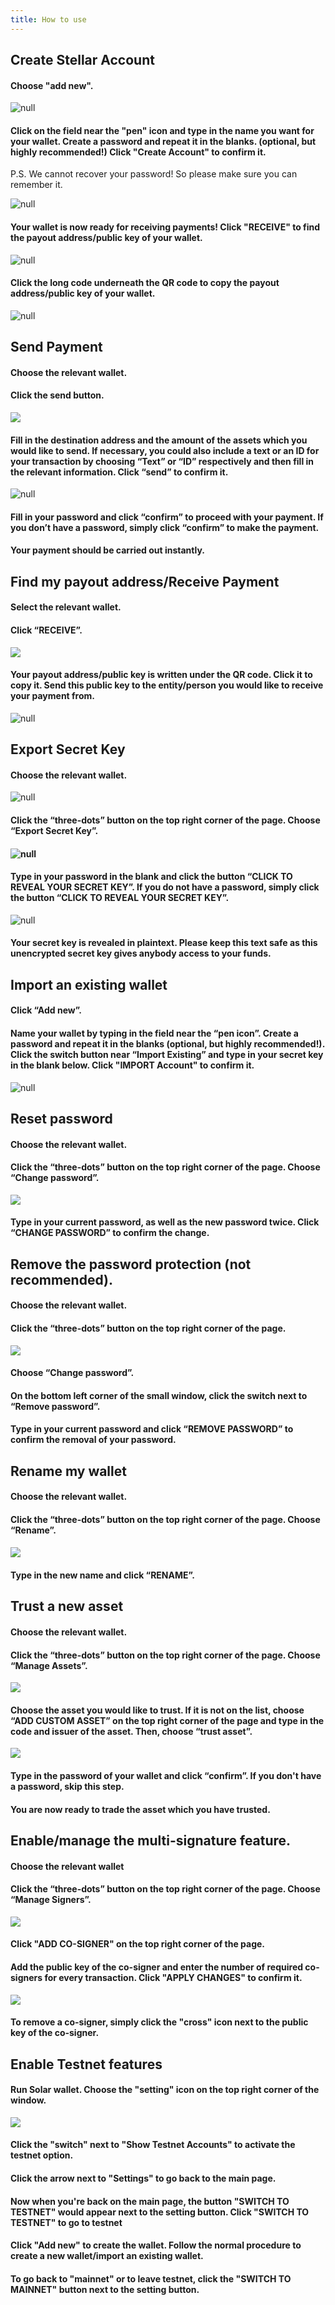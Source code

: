 ```yaml
---
title: How to use
---
```

## Create Stellar Account

#### Choose "add new".

![null](/images/add-new.png)

#### Click on the field near the "pen" icon and type in the name you want for your wallet. Create a password and repeat it in the blanks. (optional, but highly recommended!) Click "Create Account" to confirm it. 

   P.S. We cannot recover your password! So please make sure you can remember it.

![null](/images/rename-it-.png)

#### Your wallet is now ready for receiving payments! Click "RECEIVE" to find the payout address/public key of your wallet.

![null](/images/receive.png)

#### Click the long code underneath the QR code to copy the payout address/public key of your wallet.

![null](/images/tap-to-copy.png)



## Send Payment

#### Choose the relevant wallet.

#### Click the send button.

![](/images/screen-shot-2019-02-18-at-10.35.36.png)

#### Fill in the destination address and the amount of the assets which you would like to send. If necessary, you could also include a text or an ID for your transaction by choosing “Text” or “ID” respectively and then fill in the relevant information. Click “send” to confirm it.

![null](/images/screen-shot-2019-02-15-at-17.54.08.png)

#### Fill in your password and click “confirm” to proceed with your payment. If you don’t have a password, simply click “confirm” to make the payment.

#### Your payment should be carried out instantly.



## Find my payout address/Receive Payment

#### Select the relevant wallet.

#### Click “RECEIVE”.

![](/images/screen-shot-2019-02-18-at-10.35.36.png)

#### Your payout address/public key is written under the QR code. Click it to copy it. Send this public key to the entity/person you would like to receive your payment from.

![null](/images/tap-to-copy.png)

## Export Secret Key

#### Choose the relevant wallet.

   ![null](/images/choose-an-account.png)

#### Click the “three-dots” button on the top right corner of the page. Choose “Export Secret Key”.

####    ![null](/images/three-dots.png)

#### Type in your password in the blank and click the button “CLICK TO REVEAL YOUR SECRET KEY”. If you do not have a password, simply click the button “CLICK TO REVEAL YOUR SECRET KEY”.

   ![null](/images/password-secret-.png)

#### Your secret key is revealed in plaintext. **Please keep this text safe as this unencrypted secret key gives anybody access to your funds.**

## Import an existing wallet

#### Click “Add new”.

#### Name your wallet by typing in the field near the “pen icon”. Create a password and repeat it in the blanks (optional, but highly recommended!). Click the switch button near “Import Existing” and type in your secret key in the blank below. Click "IMPORT Account" to confirm it.

![null](/images/screen-shot-2019-02-15-at-17.51.06.png)

## Reset password

#### Choose the relevant wallet.

#### Click the “three-dots” button on the top right corner of the page. Choose “Change password”.

![](/images/three-dots.png)

#### 

#### Type in your current password, as well as the new password twice. Click “CHANGE PASSWORD” to confirm the change.

## Remove the password protection (not recommended).

#### Choose the relevant wallet.

#### Click the “three-dots” button on the top right corner of the page.

![](/images/three-dots.png)

#### Choose “Change password”.

#### On the bottom left corner of the small window, click the switch next to “Remove password”.

#### Type in your current password and click “REMOVE PASSWORD” to confirm the removal of your password.

## Rename my wallet

#### Choose the relevant wallet.

#### Click the “three-dots” button on the top right corner of the page. Choose “Rename”.

#### 

![](/images/three-dots.png)

#### Type in the new name and click “RENAME”.

## Trust a new asset

#### Choose the relevant wallet.

#### Click the “three-dots” button on the top right corner of the page. Choose “Manage Assets”. 

![](/images/three-dots.png)

#### Choose the asset you would like to trust. If it is not on the list, choose “ADD CUSTOM ASSET” on the top right corner of the page and type in the code and issuer of the asset. Then, choose “trust asset”.

![](/images/screen-shot-2019-02-18-at-11.43.16.png)

#### Type in the password of your wallet and click “confirm”. If you don't have a password, skip this step. 

#### You are now ready to trade the asset which you have trusted.

## Enable/manage the multi-signature feature.

#### Choose the relevant wallet

#### Click the “three-dots” button on the top right corner of the page. Choose “Manage Signers”.

![](/images/three-dots.png)

#### 

#### Click "ADD CO-SIGNER" on the top right corner of the page.

#### Add the public key of the co-signer and enter the number of required co-signers for every transaction. Click "APPLY CHANGES" to confirm it.

![](/images/cosigners.png)

#### To remove a co-signer, simply click the "cross" icon next to the public key of the co-signer.

## Enable Testnet features

#### Run Solar wallet. Choose the "setting" icon on the top right corner of the window.

![](/images/screen-shot-2019-02-18-at-12.01.13.png)

#### Click the "switch" next to "Show Testnet Accounts" to activate the testnet option.

#### Click the arrow next to "Settings" to go back to the main page.

#### Now when you're back on the main page, the button "SWITCH TO TESTNET" would appear next to the setting button. Click "SWITCH TO TESTNET" to go to testnet

#### Click "Add new" to create the wallet. Follow the normal procedure to create a new wallet/import an existing wallet.

#### To go back to "mainnet" or to leave testnet, click the "SWITCH TO MAINNET" button next to the setting button.
